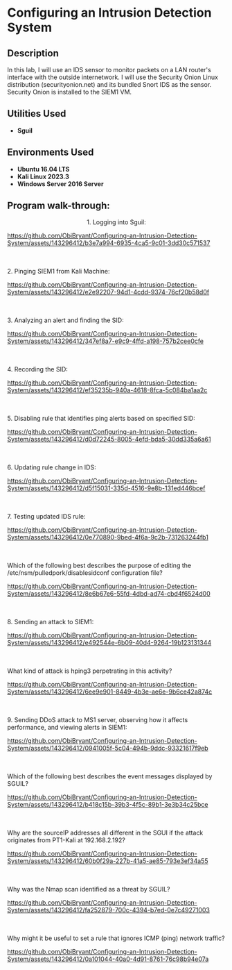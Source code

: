 # Configuring an Intrusion Detection System

<h2>Description</h2>
In this lab, I will use an IDS sensor to monitor packets on a LAN router's interface with the outside internetwork. I will use the Security Onion Linux distribution (securityonion.net) and its bundled Snort IDS as the sensor. Security Onion is installed to the SIEM1 VM.
<br />


<h2>Utilities Used</h2>

- <b>Sguil</b> 

<h2>Environments Used </h2>

- <b>Ubuntu 16.04 LTS</b>
- <b>Kali Linux 2023.3</b>
- <b>Windows Server 2016 Server</b>

<h2>Program walk-through:</h2>

<p align="center">
1. Logging into Sguil: <br/>

https://github.com/ObiBryant/Configuring-an-Intrusion-Detection-System/assets/143296412/b3e7a994-6935-4ca5-9c01-3dd30c571537

<br />
<br />
2. Pinging SIEM1 from Kali Machine:  <br/>

https://github.com/ObiBryant/Configuring-an-Intrusion-Detection-System/assets/143296412/e2e92207-94d1-4cdd-9374-76cf20b58d0f

<br />
<br />
3. Analyzing an alert and finding the SID: <br/>

https://github.com/ObiBryant/Configuring-an-Intrusion-Detection-System/assets/143296412/347ef8a7-e9c9-4ffd-a198-757b2cee0cfe

<br />
<br />
4. Recording the SID:  <br/>

https://github.com/ObiBryant/Configuring-an-Intrusion-Detection-System/assets/143296412/ef35235b-940a-4618-8fca-5c084ba1aa2c

<br />
<br />
5. Disabling rule that identifies ping alerts based on specified SID:  <br/>

https://github.com/ObiBryant/Configuring-an-Intrusion-Detection-System/assets/143296412/d0d72245-8005-4efd-bda5-30dd335a6a61

<br />
<br />
6. Updating rule change in IDS:  <br/>

https://github.com/ObiBryant/Configuring-an-Intrusion-Detection-System/assets/143296412/d5f15031-335d-4516-9e8b-131ed446bcef

<br />
<br />
7. Testing updated IDS rule:  <br/>

https://github.com/ObiBryant/Configuring-an-Intrusion-Detection-System/assets/143296412/0e770890-9bed-4f6a-9c2b-731263244fb1

<br />
<br />
Which of the following best describes the purpose of editing the /etc/nsm/pulledpork/disablesidconf configuration file? <br/>

https://github.com/ObiBryant/Configuring-an-Intrusion-Detection-System/assets/143296412/8e6b67e6-55fd-4dbd-ad74-cbd4f6524d00

<br />
<br />
8. Sending an attack to SIEM1:  <br/>

https://github.com/ObiBryant/Configuring-an-Intrusion-Detection-System/assets/143296412/e492544e-6b09-40d4-9264-19b123131344

<br />
<br />
What kind of attack is hping3 perpetrating in this activity?  <br/>

https://github.com/ObiBryant/Configuring-an-Intrusion-Detection-System/assets/143296412/6ee9e901-8449-4b3e-ae6e-9b6ce42a874c

<br />
<br />
9. Sending DDoS attack to MS1 server, observing how it affects performance, and viewing alerts in SIEM1:  <br/>

https://github.com/ObiBryant/Configuring-an-Intrusion-Detection-System/assets/143296412/0941005f-5c04-494b-9ddc-93321617f9eb

<br />
<br />
Which of the following best describes the event messages displayed by SGUIL?  <br/>

https://github.com/ObiBryant/Configuring-an-Intrusion-Detection-System/assets/143296412/b418c15b-39b3-4f5c-89b1-3e3b34c25bce

<br />
<br />
Why are the sourceIP addresses all different in the SGUI if the attack originates from PT1-Kali at 192.168.2.192?  <br/>

https://github.com/ObiBryant/Configuring-an-Intrusion-Detection-System/assets/143296412/60b0f29a-227b-41a5-ae85-793e3ef34a55

<br />
<br />
Why was the Nmap scan identified as a threat by SGUIL?  <br/>

https://github.com/ObiBryant/Configuring-an-Intrusion-Detection-System/assets/143296412/fa252879-700c-4394-b7ed-0e7c49271003

<br />
<br />
Why might it be useful to set a rule that ignores ICMP (ping) network traffic?  <br/>

https://github.com/ObiBryant/Configuring-an-Intrusion-Detection-System/assets/143296412/0a101044-40a0-4d91-8761-76c98b94e07a

<br />
<br />
</p>

<!--
 ```diff
- text in red
+ text in green
! text in orange
# text in gray
@@ text in purple (and bold)@@
```
--!>
